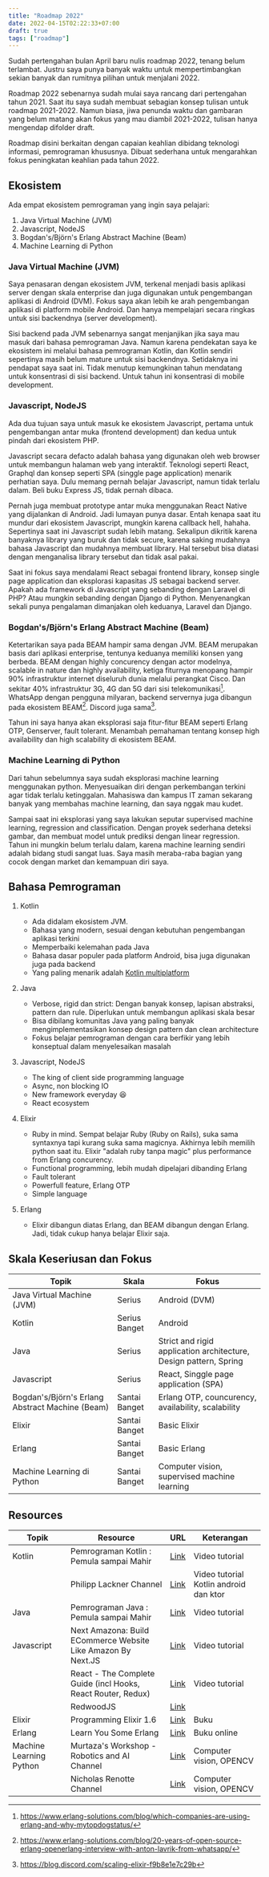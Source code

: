 ```yaml
---
title: "Roadmap 2022"
date: 2022-04-15T02:22:33+07:00
draft: true
tags: ["roadmap"]
---
```


Sudah pertengahan bulan April baru nulis roadmap 2022, tenang belum terlambat. Justru
saya punya banyak waktu untuk mempertimbangkan sekian banyak dan rumitnya pilihan untuk
menjalani 2022.

Roadmap 2022 sebenarnya sudah mulai saya rancang dari pertengahan tahun 2021. Saat itu saya
sudah membuat sebagian konsep tulisan untuk roadmap 2021-2022. Namun biasa, jiwa penunda
waktu dan gambaran yang belum matang akan fokus yang mau diambil 2021-2022, tulisan hanya
mengendap difolder draft.

Roadmap disini berkaitan dengan capaian keahlian dibidang teknologi informasi, pemrograman
khususnya. Dibuat sederhana untuk mengarahkan fokus peningkatan keahlian pada tahun 2022.

## Ekosistem

Ada empat ekosistem pemrograman yang ingin saya pelajari:

1. Java Virtual Machine (JVM)
2. Javascript, NodeJS
3. Bogdan's/Björn's Erlang Abstract Machine (Beam)
4. Machine Learning di Python

### Java Virtual Machine (JVM)

Saya penasaran dengan ekosistem JVM, terkenal menjadi basis aplikasi server dengan skala enterprise
dan juga digunakan untuk pengembangan aplikasi di Android (DVM). Fokus saya akan lebih ke arah pengembangan
aplikasi di platform mobile Android. Dan hanya mempelajari secara ringkas untuk sisi backendnya 
(server development).

Sisi backend pada JVM sebenarnya sangat menjanjikan jika saya mau masuk dari bahasa pemrograman Java. Namun 
karena pendekatan saya ke ekosistem ini melalui bahasa pemrograman Kotlin, dan Kotlin sendiri sepertinya masih 
belum mature untuk sisi backendnya. Setidaknya ini pendapat saya saat ini. Tidak menutup kemungkinan
tahun mendatang untuk konsentrasi di sisi backend. Untuk tahun ini konsentrasi di mobile development.

### Javascript, NodeJS

Ada dua tujuan saya untuk masuk ke ekosistem Javascript, pertama untuk pengembangan antar muka (frontend development)
dan kedua untuk pindah dari ekosistem PHP.

Javascript secara defacto adalah bahasa yang digunakan oleh web browser untuk membangun halaman web yang interaktif.
Teknologi seperti React, Graphql dan konsep seperti SPA (singgle page application) menarik perhatian saya. Dulu 
memang pernah belajar Javascript, namun tidak terlalu dalam. Beli buku Express JS, tidak pernah dibaca.

Pernah juga membuat prototype antar muka menggunakan React Native yang dijalankan di Android. Jadi lumayan punya dasar.
Entah kenapa saat itu mundur dari ekosistem Javascript, mungkin karena callback hell, hahaha. Sepertinya saat ini 
Javascript sudah lebih matang. Sekalipun dikritik karena banyaknya library yang buruk dan tidak secure, karena saking
mudahnya bahasa Javascript dan mudahnya membuat library. Hal tersebut bisa diatasi dengan menganalisa library tersebut
dan tidak asal pakai.

Saat ini fokus saya mendalami React sebagai frontend library, konsep single page application dan eksplorasi kapasitas
JS sebagai backend server. Apakah ada framework di Javascript yang sebanding dengan Laravel di PHP? Atau mungkin 
sebanding dengan Django di Python. Menyenangkan sekali punya pengalaman dimanjakan oleh keduanya, Laravel dan Django.

### Bogdan's/Björn's Erlang Abstract Machine (Beam)

Ketertarikan saya pada BEAM hampir sama dengan JVM. BEAM merupakan basis dari aplikasi enterprise, tentunya keduanya 
memiliki konsen yang berbeda. BEAM dengan highly concurency dengan actor modelnya, scalable in nature dan highly 
availability, ketiga fiturnya menopang hampir 90% infrastruktur internet diseluruh dunia melalui perangkat Cisco. Dan
sekitar 40% infrastruktur 3G, 4G dan 5G dari sisi telekomunikasi[^1]. WhatsApp dengan pengguna milyaran, backend servernya 
juga dibangun pada ekosistem BEAM[^2]. Discord juga sama[^3].

Tahun ini saya hanya akan eksplorasi saja fitur-fitur BEAM seperti Erlang OTP, Genserver, fault tolerant. Menambah 
pemahaman tentang konsep high availability dan high scalability di ekosistem BEAM.

[^1]: https://www.erlang-solutions.com/blog/which-companies-are-using-erlang-and-why-mytopdogstatus/
[^2]: https://www.erlang-solutions.com/blog/20-years-of-open-source-erlang-openerlang-interview-with-anton-lavrik-from-whatsapp/
[^3]: https://blog.discord.com/scaling-elixir-f9b8e1e7c29b

### Machine Learning di Python

Dari tahun sebelumnya saya sudah eksplorasi machine learning menggunakan python. Menyesuaikan diri dengan perkembangan
terkini agar tidak terlalu ketinggalan. Mahasiswa dan kampus IT zaman sekarang banyak yang membahas machine learning, dan
saya nggak mau kudet.

Sampai saat ini eksplorasi yang saya lakukan seputar supervised machine learning, regression and classification. Dengan
proyek sederhana deteksi gambar, dan membuat model untuk prediksi dengan linear regression. Tahun ini mungkin belum 
terlalu dalam, karena machine learning sendiri adalah bidang studi sangat luas. Saya masih meraba-raba bagian
yang cocok dengan market dan kemampuan diri saya.

## Bahasa Pemrograman

1. Kotlin
   
   - Ada didalam ekosistem JVM. 
   - Bahasa yang modern, sesuai dengan kebutuhan pengembangan aplikasi terkini
   - Memperbaiki kelemahan pada Java
   - Bahasa dasar populer pada platform Android, bisa juga digunakan juga pada backend
   - Yang paling menarik adalah [Kotlin multiplatform](https://kotlinlang.org/docs/multiplatform.html)

2. Java

   - Verbose, rigid dan strict: Dengan banyak konsep, lapisan abstraksi, pattern dan rule. Diperlukan untuk membangun 
      aplikasi skala besar
   - Bisa dibilang komunitas Java yang paling banyak mengimplementasikan konsep design pattern dan clean architecture
   - Fokus belajar pemrograman dengan cara berfikir yang lebih konseptual dalam menyelesaikan masalah

3. Javascript, NodeJS

   - The king of client side programming language
   - Async, non blocking IO
   - New framework everyday :laughing:
   - React ecosystem

4. Elixir

   - Ruby in mind. Sempat belajar Ruby (Ruby on Rails), suka sama syntaxnya tapi kurang suka sama magicnya. Akhirnya
      lebih memilih python saat itu. Elixir "adalah ruby tanpa magic" plus performance from Erlang concurency.
   - Functional programming, lebih mudah dipelajari dibanding Erlang
   - Fault tolerant
   - Powerfull feature, Erlang OTP
   - Simple language

5. Erlang

   - Elixir dibangun diatas Erlang, dan BEAM dibangun dengan Erlang. Jadi, tidak cukup hanya belajar Elixir saja.

## Skala Keseriusan dan Fokus

<table class="table is-hoverable">
  <thead>
    <tr>
      <th>Topik</th>
      <th>Skala</th>
      <th>Fokus</th>
    </tr>
  </thead>
  <tbody>
    <tr>
      <td>Java Virtual Machine (JVM)</td>
      <td>Serius</td>
      <td>Android (DVM)</td>
    </tr>
    <tr>
      <td>Kotlin</td>
      <td>Serius Banget</td>
      <td>Android</td>
    </tr>
    <tr>
      <td>Java</td>
      <td>Serius</td>
      <td>Strict and rigid application architecture, Design pattern, Spring</td>
    </tr>
    <tr>
      <td>Javascript</td>
      <td>Serius</td>
      <td>React, Singgle page application (SPA)</td>
    </tr>
    <tr>
      <td>Bogdan's/Björn's Erlang Abstract Machine (Beam)</td>
      <td>Santai Banget</td>
      <td>Erlang OTP, councurency, availability, scalability</td>
    </tr>
    <tr>
      <td>Elixir</td>
      <td>Santai Banget</td>
      <td>Basic Elixir</td>
    </tr>
    <tr>
      <td>Erlang</td>
      <td>Santai Banget</td>
      <td>Basic Erlang</td>
    </tr>
    <tr>
      <td>Machine Learning di Python</td>
      <td>Santai Banget</td>
      <td>Computer vision, supervised machine learning</td>
    </tr>
  </tbody>
</table>

## Resources

<table class="table is-hoverable">
  <thead>
    <tr>
      <th>Topik</th>
      <th>Resource</th>
      <th>URL</th>
      <th>Keterangan</th>
    </tr>
  </thead>
  <tbody>
    <tr>
      <td>Kotlin</td>
      <td>Pemrograman Kotlin : Pemula sampai Mahir</td>
      <td><a href="https://www.udemy.com/course/pemrograman-kotlin-pemula-sampai-mahir/">Link</a></td>
      <td>Video tutorial</td>
    </tr>
    <tr>
      <td></td>
      <td>Philipp Lackner Channel</td>
      <td><a href="https://www.youtube.com/c/PhilippLackner">Link</a></td>
      <td>Video tutorial Kotlin android dan ktor</td>
    </tr>
    <tr>
      <td>Java</td>
      <td>Pemrograman Java : Pemula sampai Mahir</td>
      <td><a href="https://www.udemy.com/course/pemrograman-java-pemula-sampai-mahir">Link</a></td>
      <td>Video tutorial</td>
    </tr>
    <tr>
      <td>Javascript</td>
      <td>Next Amazona: Build ECommerce Website Like Amazon By Next.JS</td>
      <td><a href="https://www.udemy.com/course/nextjs-ecommerce/">Link</a></td>
      <td>Video tutorial</td>
    </tr>
    <tr>
      <td></td>
      <td>React - The Complete Guide (incl Hooks, React Router, Redux)</td>
      <td><a href="https://www.udemy.com/course/react-the-complete-guide-incl-redux/">Link</a></td>
      <td>Video tutorial</td>
    </tr>
    <tr>
      <td></td>
      <td>RedwoodJS</td>
      <td><a href="https://redwoodjs.com/docs/introduction">Link</a></td>
      <td></td>
    </tr>
    <tr>
      <td>Elixir</td>
      <td>Programming Elixir 1.6</td>
      <td><a href="https://pragprog.com/titles/elixir16/programming-elixir-1-6/">Link</a></td>
      <td>Buku</td>
    </tr>
    <tr>
      <td>Erlang</td>
      <td>Learn You Some Erlang</td>
      <td><a href="https://learnyousomeerlang.com/">Link</a></td>
      <td>Buku online</td>
    </tr>
    <tr>
      <td>Machine Learning Python</td>
      <td>Murtaza's Workshop - Robotics and AI Channel</td>
      <td><a href="https://www.youtube.com/c/MurtazasWorkshopRoboticsandAI">Link</a></td>
      <td>Computer vision, OPENCV</td>
    </tr>
    <tr>
      <td></td>
      <td>Nicholas Renotte Channel</td>
      <td><a href="https://www.youtube.com/c/NicholasRenotte">Link</a></td>
      <td>Computer vision, OPENCV</td>
    </tr>
  </tbody>
</table>


